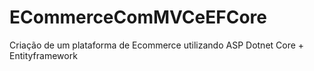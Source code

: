 # ECommerceComMVCeEFCore

Criação de um plataforma de Ecommerce utilizando ASP Dotnet Core + Entityframework
